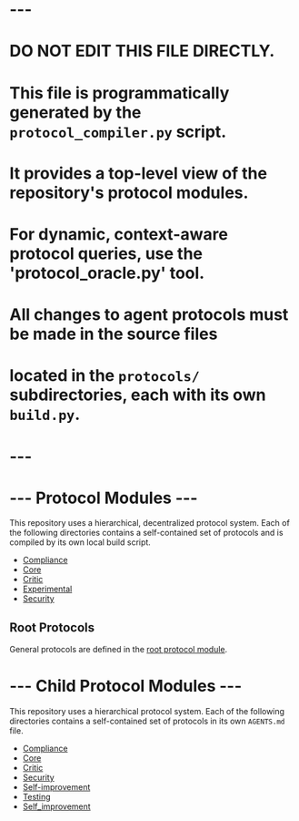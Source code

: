 
# ---
# DO NOT EDIT THIS FILE DIRECTLY.
# This file is programmatically generated by the `protocol_compiler.py` script.
# It provides a top-level view of the repository's protocol modules.
# For dynamic, context-aware protocol queries, use the 'protocol_oracle.py' tool.
# All changes to agent protocols must be made in the source files
# located in the `protocols/` subdirectories, each with its own `build.py`.
# ---



# --- Protocol Modules ---

This repository uses a hierarchical, decentralized protocol system. Each of the following directories contains a self-contained set of protocols and is compiled by its own local build script.
- [Compliance](protocols/compliance/AGENTS.md)
- [Core](protocols/core/AGENTS.md)
- [Critic](protocols/critic/AGENTS.md)
- [Experimental](protocols/experimental/AGENTS.md)
- [Security](protocols/security/AGENTS.md)

## Root Protocols

General protocols are defined in the [root protocol module](./protocols/AGENTS.md).
# --- Child Protocol Modules ---

This repository uses a hierarchical protocol system. Each of the following directories contains a self-contained set of protocols in its own `AGENTS.md` file.
- [Compliance](protocols/compliance/AGENTS.md)
- [Core](protocols/core/AGENTS.md)
- [Critic](protocols/critic/AGENTS.md)
- [Security](protocols/security/AGENTS.md)
- [Self-improvement](protocols/self-improvement/AGENTS.md)
- [Testing](protocols/testing/AGENTS.md)
- [Self_improvement](protocols/self_improvement/AGENTS.md)
